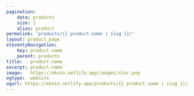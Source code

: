 ```yaml
---
pagination: 
    data: products
    size: 1
    alias: product
permalink: 'products/{{ product.name | slug }}/'
layout: product_page
eleventyNavigation:
    key: product.name
    parent: products
title:   product.name
excerpt: product.name
image:   https://ekoin.netlify.app/images/star.png
ogtype:  website
ogurl: https://ekoin.netlify.app/products/{{ product.name | slug }}/
---
```


